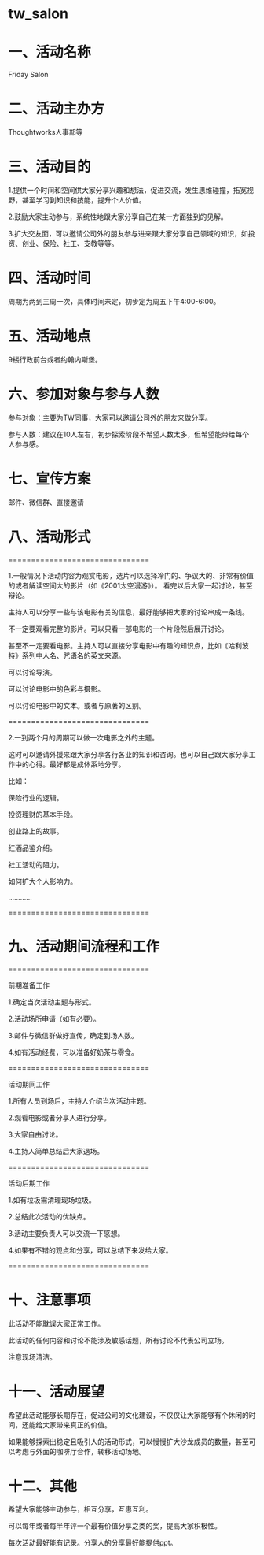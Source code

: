 # tw_salon

# 一、活动名称

Friday Salon


# 二、活动主办方

Thoughtworks人事部等


# 三、活动目的

1.提供一个时间和空间供大家分享兴趣和想法，促进交流，发生思维碰撞，拓宽视野，甚至学习到知识和技能，提升个人价值。

2.鼓励大家主动参与，系统性地跟大家分享自己在某一方面独到的见解。

3.扩大交友面，可以邀请公司外的朋友参与进来跟大家分享自己领域的知识，如投资、创业、保险、社工、支教等等。


# 四、活动时间

周期为两到三周一次，具体时间未定，初步定为周五下午4:00-6:00。


# 五、活动地点

9楼行政前台或者约翰内斯堡。


# 六、参加对象与参与人数

参与对象：主要为TW同事，大家可以邀请公司外的朋友来做分享。

参与人数：建议在10人左右，初步探索阶段不希望人数太多，但希望能带给每个人参与感。


# 七、宣传方案

邮件、微信群、直接邀请


# 八、活动形式

===============================

1.一般情况下活动内容为观赏电影，选片可以选择冷门的、争议大的、非常有价值的或者解读空间大的影片（如《2001太空漫游》）。
看完以后大家一起讨论，甚至辩论。

主持人可以分享一些与该电影有关的信息，最好能够把大家的讨论串成一条线。

不一定要观看完整的影片。可以只看一部电影的一个片段然后展开讨论。

甚至不一定要看电影。主持人可以直接分享电影中有趣的知识点，比如《哈利波特》系列中人名、咒语名的英文来源。

可以讨论导演。

可以讨论电影中的色彩与摄影。

可以讨论电影中的文本。或者与原著的区别。

===============================

2.一到两个月的周期可以做一次电影之外的主题。

这时可以邀请外援来跟大家分享各行各业的知识和咨询。也可以自己跟大家分享工作中的心得。最好都是成体系地分享。

比如：

保险行业的逻辑。

投资理财的基本手段。

创业路上的故事。

红酒品鉴介绍。

社工活动的阻力。

如何扩大个人影响力。

…………

===============================


# 九、活动期间流程和工作

===============================

前期准备工作

1.确定当次活动主题与形式。

2.活动场所申请（如有必要）。

3.邮件与微信群做好宣传，确定到场人数。

4.如有活动经费，可以准备好奶茶与零食。

===============================

活动期间工作

1.所有人员到场后，主持人介绍当次活动主题。

2.观看电影或者分享人进行分享。

3.大家自由讨论。

4.主持人简单总结后大家退场。

===============================

活动后期工作

1.如有垃圾需清理现场垃圾。

2.总结此次活动的优缺点。

3.活动主要负责人可以交流一下感想。

4.如果有不错的观点和分享，可以总结下来发给大家。

===============================


# 十、注意事项

此活动不能耽误大家正常工作。

此活动的任何内容和讨论不能涉及敏感话题，所有讨论不代表公司立场。

注意现场清洁。


# 十一、活动展望

希望此活动能够长期存在，促进公司的文化建设，不仅仅让大家能够有个休闲的时间，还能给大家带来真正的价值。

如果能够探索出稳定且吸引人的活动形式，可以慢慢扩大沙龙成员的数量，甚至可以考虑与外面的咖啡厅合作，转移活动场地。


# 十二、其他

希望大家能够主动参与，相互分享，互惠互利。

可以每年或者每半年评一个最有价值分享之类的奖，提高大家积极性。

每次活动最好能有记录。分享人的分享最好能提供ppt。






